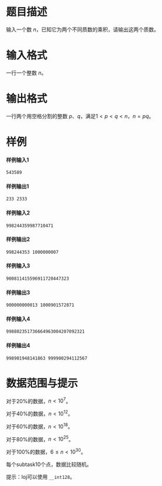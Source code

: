 
# 题目描述

输入一个数 $n$，已知它为两个不同质数的乘积，请输出这两个质数。

# 输入格式

一行一个整数 $n$。

# 输出格式

一行两个用空格分割的整数 $p$、$q$，满足$1<p<q<n$，$n=pq$。

# 样例

#### 样例输入1
```plain
543589
```

#### 样例输出1
```plain
233 2333
```

#### 样例输入2
```plain
998244359987710471
```

#### 样例输出2
```plain
998244353 1000000007
```

#### 样例输入3
```plain
900811415596911720447323
```

#### 样例输出3
```plain
900000000013 1000901572871
```

#### 样例输入4
```plain
998802351736664963004207092321
```

#### 样例输出4
```plain
998901948141863 999900294112567
```

# 数据范围与提示

对于20%的数据，$n < 10^7$。

对于40%的数据，$n < 10^{12}$。

对于60%的数据，$n < 10^{18}$。

对于80%的数据，$n < 10^{25}$。

对于100%的数据，$6 \leq n < 10^{30}$。

每个subtask10个点，数据比较随机。

提示：loj可以使用 `__int128`。

